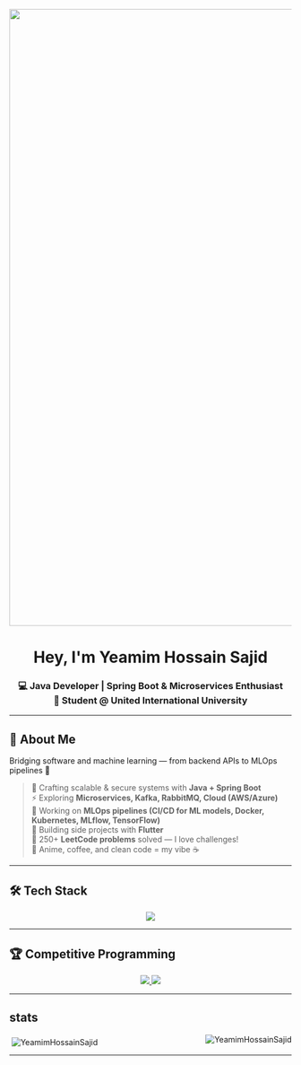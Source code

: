 
<p align="center">
  <img src="https://media.licdn.com/dms/image/v2/D4D16AQH64dPzW21-dw/profile-displaybackgroundimage-shrink_200_800/profile-displaybackgroundimage-shrink_200_800/0/1692387406397?e=2147483647&v=beta&t=q85yemJNnHWVwQ1p0srV7uW6aD5KmZ4h_oXIfOnwL40" alt="banner" width="1100",height="200" />
</p>

<h1 align="center">Hey, I'm <b>Yeamim Hossain Sajid</b> </h1>

<h3 align="center">
💻 Java Developer | Spring Boot & Microservices Enthusiast <br/>
📍 Student @ United International University
</h3>

---


## 🌌 About Me
Bridging software and machine learning — from backend APIs to MLOps pipelines 🌉
> 🌱 Crafting scalable & secure systems with **Java + Spring Boot**  
> ⚡ Exploring **Microservices, Kafka, RabbitMQ, Cloud (AWS/Azure)**  
> 🤖 Working on **MLOps pipelines (CI/CD for ML models, Docker, Kubernetes, MLflow, TensorFlow)**  
> 📱 Building side projects with **Flutter**  
> 🧠 250+ **LeetCode problems** solved — I love challenges!  
> 💖 Anime, coffee, and clean code = my vibe ☕️

---

## 🛠 Tech Stack
<p align="center">
  <img src="https://skillicons.dev/icons?i=java,spring,flutter,dart,docker,kubernetes,aws,azure,react,html,css,js,postgres,mysql,git,linux&theme=light" />
</p>

---

## 🏆 Competitive Programming
<p align="center">
  <a href="https://leetcode.com/u/yeamim_hossain_sajid/">
    <img src="https://img.shields.io/badge/LeetCode-%23FFA116?style=for-the-badge&logo=leetcode&logoColor=black" />
  </a>
  <a href="https://codeforces.com/profile/paradox_71">
    <img src="https://img.shields.io/badge/Codeforces-%231F8ACB?style=for-the-badge&logo=codeforces&logoColor=white" />
  </a>
</p>

---

## stats

<p><img align="right" src="https://github-readme-stats.vercel.app/api/top-langs?username=YeamimHossainSajid&show_icons=true&locale=en&layout=compact" alt="YeamimHossainSajid" /></p>

<p> <img align="middle" src="https://github-readme-stats.vercel.app/api?username=YeamimHossainSajid&show_icons=true&locale=en" alt="YeamimHossainSajid" /></p>


---




